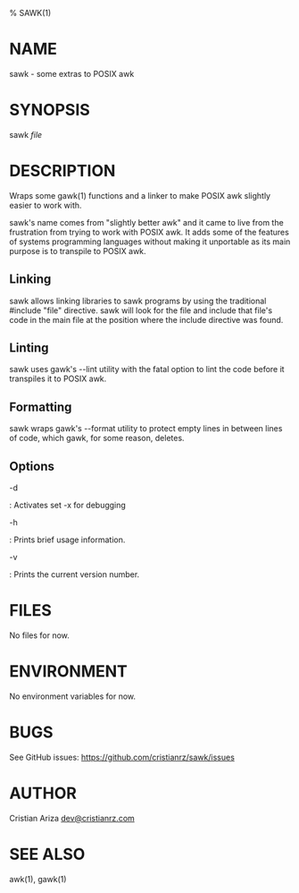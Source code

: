 % SAWK(1)

# NAME

sawk - some extras to POSIX awk

# SYNOPSIS

sawk _file_

# DESCRIPTION

Wraps some gawk(1) functions and a linker to make POSIX awk slightly easier to
work with.

sawk's name comes from "slightly better awk" and it came to live from the
frustration from trying to work with POSIX awk. It adds some of the features of
systems programming languages without making it unportable as its main purpose
is to transpile to POSIX awk.

## Linking

sawk allows linking libraries to sawk programs by using the traditional
#include "file" directive. sawk will look for the file and include that file's
code in the main file at the position where the include directive was found.

## Linting

sawk uses gawk's --lint utility with the fatal option to lint the code before
it transpiles it to POSIX awk.

## Formatting

sawk wraps gawk's --format utility to protect empty lines in between lines of
code, which gawk, for some reason, deletes.
 

## Options

-d

:   Activates set -x for debugging

-h

:   Prints brief usage information.

-v

:   Prints the current version number.


# FILES

No files for now.

# ENVIRONMENT

No environment variables for now.

# BUGS

See GitHub issues: <https://github.com/cristianrz/sawk/issues>

# AUTHOR

Cristian Ariza <dev@cristianrz.com>

# SEE ALSO

awk(1), gawk(1)

